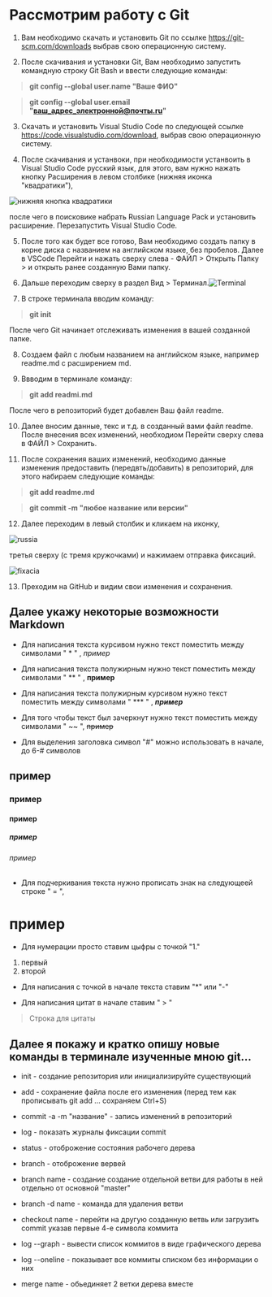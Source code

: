 # Рассмотрим работу с Git

1. Вам необходимо скачать и установить Git по ссылке https://git-scm.com/downloads выбрав свою операционную систему.

2. После скачивания и установки Git, Вам необходимо запустить командную строку Git Bash и ввести следующие команды:
> **git config --global user.name "Ваше ФИО"**

> **git config --global user.email "ваш_адрес_электронной@почты.ru"**

3. Скачать и установить Visual Studio Code по следующей ссылке https://code.visualstudio.com/download, выбрав свою операционную систему.

4. После скачивания и устанвоки, при необходимости устанвоить в Visual Studio Code русский язык, для этого, вам нужно нажать кнопку Расширения в левом столбике (нижняя иконка "квадратики"),

 ![нижняя кнопка квадратики](russia.png)

после чего в поисковике набрать Russian Language Pack и установить расширение. Перезапустить Visual Studio Code.

5. После того как будет все готово, Вам необходимо создать папку в корне диска с названием на английском языке, без пробелов. Далее в VSCode Перейти и нажать сверху слева - ФАЙЛ > Открыть Папку > и открыть ранее созданную Вами папку.

6. Дальше переходим сверху в раздел Вид > Терминал.![Terminal](terminal.png)

7. В строке терминала вводим команду:
> **git init**

После чего Git начинает отслеживать изменения в вашей созданной папке.

8. Создаем файл с любым названием на английском языке, например readme.md с расширением md.

9. Ввводим в терминале команду:
> **git add readmi.md**

После чего в репозиторий будет добавлен Ваш файл readme.

10. Далее вносим данные, текс и т.д. в созданный вами файл readme. После внесения всех изменений, необходиом Перейти сверху слева в ФАЙЛ > Сохранить.

11. После сохранения ваших изменений, необходимо данные изменения предоставить (передвть/добавить) в репозиторий, для этого набираем следующие команды:
> **git add readme.md**

> **git commit -m "любое название или версии"**

12. Далее переходим в левый столбик и кликаем на иконку,

![russia](russia.png)

 третья сверху (с тремя кружочками) и нажимаем отправка фиксаций.
 
 ![fixacia](fixacia.png)

13. Преходим на GitHub и видим свои изменения и сохранения.

## Далее укажу некоторые возможности Markdown

* Для написания текста курсивом нужно текст поместить между символами " * " , *пример*

* Для написания текста полужирным нужно текст поместить между символами " ** " , **пример**

* Для написания текста полужирным курсивом нужно текст поместить между символами " *** " , ***пример***

* Для того чтобы текст был зачеркнут нужно текст поместить между символами " ~~ ",  ~~пример~~

* Для выделения  заголовка символ "#" можно использовать в начале, до 6-# символов 
## пример
### пример
#### пример
##### пример
###### пример

* Для подчеркивания текста нужно прописать знак на следующеей строке " = ", 

пример
= 

* Для нумерации просто ставим цыфры с точкой "1."
1. первый
2. второй

* Для написания с точкой в начале текста ставим "*" или "-"

* Для написания цитат в начале ставим " > "

> Строка для цитаты

## Далее я покажу и кратко опишу новые команды в терминале изученные мною git...

* init - создание репозитория или инициализируйте существующий

* add - сохранение файла после его изменения (перед тем как прописывать git add ... сохраняем Ctrl+S)

* commit -a -m "название" - запись изменений в репозиторий

* log - показать журналы фиксации commit

* status - отоброжение состояния рабочего дерева

* branch - отоброжение вервей

* branch name - создание создание отдельной ветви для работы в ней отдельно от основной "master"

* branch -d name - команда для удаления ветви 

* checkout name - перейти на другую созданную ветвь или загрузить commit указав первые 4-е символа коммита
* log --graph - вывести список коммитов в виде графического дерева

* log --oneline - показывает все коммиты списком без информации о них

* merge name - обьединяет 2 ветки дерева вместе

